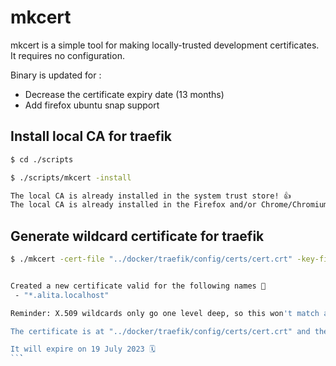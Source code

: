 # mkcert

mkcert is a simple tool for making locally-trusted development certificates. It requires no configuration.

Binary is updated for : 
- Decrease the certificate expiry date (13 months)
- Add firefox ubuntu snap support

## Install local CA for traefik

```bash
$ cd ./scripts

$ ./scripts/mkcert -install

The local CA is already installed in the system trust store! 👍
The local CA is already installed in the Firefox and/or Chrome/Chromium trust store! 👍
```

## Generate wildcard certificate for traefik
```bash
$ ./mkcert -cert-file "../docker/traefik/config/certs/cert.crt" -key-file "../docker/traefik/config/certs/cert.key" "*.alita.localhost"                ~/workspace/sites/alita/scripts


Created a new certificate valid for the following names 📜
 - "*.alita.localhost"

Reminder: X.509 wildcards only go one level deep, so this won't match a.b.alita.localhost ℹ️

The certificate is at "../docker/traefik/config/certs/cert.crt" and the key at "../docker/traefik/config/certs/cert.key" ✅

It will expire on 19 July 2023 🗓
``̀`

